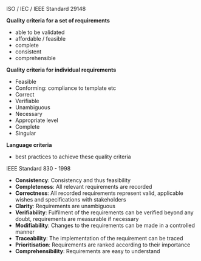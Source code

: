 ISO / IEC / IEEE Standard 29148

**Quality criteria for a set of requirements**
- able to be validated
- affordable / feasible
- complete
- consistent
- comprehensible

**Quality criteria for individual requirements**
- Feasible
- Conforming: compliance to template etc
- Correct
- Verifiable
- Unambiguous
- Necessary
- Appropriate level
- Complete
- Singular

**Language criteria**
- best practices to achieve these quality criteria

IEEE Standard 830 - 1998

- **Consistency**: Consistency and thus feasibility
- **Completeness**: All relevant requirements are recorded
- **Correctness**: All recorded requirements represent valid, applicable wishes and specifications with stakeholders
- **Clarity**: Requirements are unambiguous
- **Verifiability**: Fulfilment of the requirements can be verified beyond any doubt, requirements are measurable if necessary
- **Modifiability**: Changes to the requirements can be made in a controlled manner
- **Traceability**: The implementation of the requirement can be traced
- **Prioritisation**: Requirements are ranked according to their importance
- **Comprehensibility**: Requirements are easy to understand